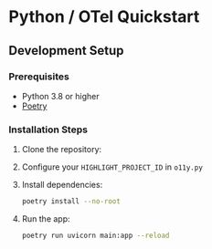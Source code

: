 # Python / OTel Quickstart

## Development Setup

### Prerequisites
- Python 3.8 or higher
- [Poetry](https://python-poetry.org/docs/#installation)

### Installation Steps
1. Clone the repository:
2. Configure your `HIGHLIGHT_PROJECT_ID` in `o11y.py`
3. Install dependencies:
   ```bash
   poetry install --no-root
   ```

4. Run the app:
   ```bash
   poetry run uvicorn main:app --reload
   ```